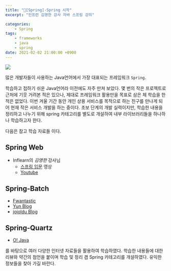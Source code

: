 ```yaml
---
title: "💼[Spring]-Spring 시작"
excerpt: "인프런 김영한 강사 자바 스프링 강의"

categories:
    - Spring
tags:
    - frameworks
    - java
    - spring
date: 2021-02-02 21:00:00 +0900
---
```

<img src="https://upload.wikimedia.org/wikipedia/commons/4/44/Spring_Framework_Logo_2018.svg">

많은 개발자들이 사용하는 Java언어에서 가장 대표되는 프레임워크 ```Spring```.

학습하고 접하기 쉬운 Java언어라 이전에도 자주 만져 보았다. 몇 번의 작은 프로젝트로 근처에 기웃 거려본 적은 있으나, 제대로 프레임워크 활용만을 목표로 삼은 체 학습을 한 적은 없었다. 이번 겨울 기간 동안 개인 상용 서비스를 목적으로 하는 친구를 만나게 되어 현재 작은 서비스 개발을 하는 중이다. 초보 단계의 개발 실력이지만, 학습한 내용을 정리하고 나누기 위해 spring 카테고리를 별도로 개설하여 내부 라이브러리들을 하나하나 학습하고자 한다.

다음은 참고 학습 자료들 이다.

## Spring Web
- Inflearn의 *김영한* 강사님
  - [스프링 입문](https://www.inflearn.com/course/%EC%8A%A4%ED%94%84%EB%A7%81-%EC%9E%85%EB%AC%B8-%EC%8A%A4%ED%94%84%EB%A7%81%EB%B6%80%ED%8A%B8/dashboard) 영상
  - [Youtube](https://www.youtube.com/playlist?list=PLumVmq_uRGHgBrimIp2-7MCnoPUskVMnd)
## Spring-Batch
  - [Fwantastic](https://www.fwantastic.com/p/spring-batch.html)
  - [Yun Blog](https://cheese10yun.github.io/spring-batch-basic/)
  - [jojoldu Blog](https://jojoldu.tistory.com/category/Spring%20Batch)
## Spring-Quartz
  - [O! Java](https://ojava.tistory.com/128)

를 바탕으로 여러 다양한 인터넷 자료들을 활용하여 학습하였다. 학습한 내용들에 대한 리뷰와 약간의 첨언을 붙이며 학습 및 정리 겸 Spring 카테고리를 개설하였다. 유익한 정보들을 찾아 가길 바란다.